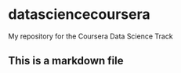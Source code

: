 datasciencecoursera
===================

My repository for the Coursera Data Science Track

## This is a markdown file
